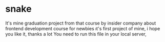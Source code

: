 # snake
It's mine graduation project from that course by insider company about frontend development course for newbies
ıt's first project of mine, i hope you like it, thanks a lot
You need to run this file in your local server,
